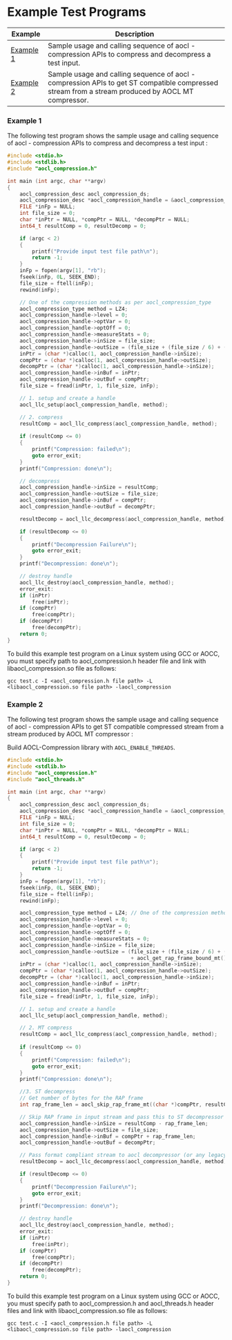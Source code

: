Example Test Programs
=====================

| Example                   | Description |
| --------------------------|------------ |
| [Example 1](#example-1)   | Sample usage and calling sequence of aocl - compression APIs to compress and decompress a test input. |
| [Example 2](#example-2)   | Sample usage and calling sequence of aocl - compression APIs to get ST compatible compressed stream from a stream produced by AOCL MT compressor. |



### Example 1

The following test program shows the sample usage and calling sequence of aocl - compression APIs to compress and decompress a test input :

```C
#include <stdio.h> 
#include <stdlib.h>
#include "aocl_compression.h"

int main (int argc, char **argv)
{
    aocl_compression_desc aocl_compression_ds;
    aocl_compression_desc *aocl_compression_handle = &aocl_compression_ds;
    FILE *inFp = NULL;
    int file_size = 0;
    char *inPtr = NULL, *compPtr = NULL, *decompPtr = NULL;
    int64_t resultComp = 0, resultDecomp = 0;

    if (argc < 2)
    {
        printf("Provide input test file path\n");
        return -1;
    }
    inFp = fopen(argv[1], "rb");
    fseek(inFp, 0L, SEEK_END);
    file_size = ftell(inFp);
    rewind(inFp);

    // One of the compression methods as per aocl_compression_type
    aocl_compression_type method = LZ4;
    aocl_compression_handle->level = 0;
    aocl_compression_handle->optVar = 0;
    aocl_compression_handle->optOff = 0;
    aocl_compression_handle->measureStats = 0;
    aocl_compression_handle->inSize = file_size;
    aocl_compression_handle->outSize = (file_size + (file_size / 6) + (16 * 1024));
    inPtr = (char *)calloc(1, aocl_compression_handle->inSize);
    compPtr = (char *)calloc(1, aocl_compression_handle->outSize);
    decompPtr = (char *)calloc(1, aocl_compression_handle->inSize);
    aocl_compression_handle->inBuf = inPtr;
    aocl_compression_handle->outBuf = compPtr;
    file_size = fread(inPtr, 1, file_size, inFp);

    // 1. setup and create a handle
    aocl_llc_setup(aocl_compression_handle, method);

    // 2. compress
    resultComp = aocl_llc_compress(aocl_compression_handle, method);
    
    if (resultComp <= 0)
    {
        printf("Compression: failed\n");
        goto error_exit;
    }
    printf("Compression: done\n");

    // decompress
    aocl_compression_handle->inSize = resultComp;
    aocl_compression_handle->outSize = file_size;
    aocl_compression_handle->inBuf = compPtr;
    aocl_compression_handle->outBuf = decompPtr;

    resultDecomp = aocl_llc_decompress(aocl_compression_handle, method);

    if (resultDecomp <= 0)
    {
        printf("Decompression Failure\n");
        goto error_exit;
    }
    printf("Decompression: done\n");

    // destroy handle
    aocl_llc_destroy(aocl_compression_handle, method);
    error_exit:
    if (inPtr)
        free(inPtr);
    if (compPtr)
        free(compPtr);
    if (decompPtr)
        free(decompPtr);
    return 0;
}

```

To build this example test program on a Linux system using GCC or AOCC, you must specify
path to aocl_compression.h header file and link with libaocl_compression.so file as follows:

`gcc test.c -I <aocl_compression.h file path> -L <libaocl_compression.so file path> -laocl_compression`

### Example 2

The following test program shows the sample usage and calling sequence of aocl - compression APIs to get ST compatible compressed stream from a stream produced by AOCL MT compressor :

Build AOCL-Compression library with `AOCL_ENABLE_THREADS`.

```C
#include <stdio.h> 
#include <stdlib.h>
#include "aocl_compression.h"
#include "aocl_threads.h"

int main (int argc, char **argv)
{
    aocl_compression_desc aocl_compression_ds;
    aocl_compression_desc *aocl_compression_handle = &aocl_compression_ds;
    FILE *inFp = NULL;
    int file_size = 0;
    char *inPtr = NULL, *compPtr = NULL, *decompPtr = NULL;
    int64_t resultComp = 0, resultDecomp = 0;

    if (argc < 2)
    {
        printf("Provide input test file path\n");
        return -1;
    }
    inFp = fopen(argv[1], "rb");
    fseek(inFp, 0L, SEEK_END);
    file_size = ftell(inFp);
    rewind(inFp);

    aocl_compression_type method = LZ4; // One of the compression methods as per aocl_compression_type
    aocl_compression_handle->level = 0;
    aocl_compression_handle->optVar = 0;
    aocl_compression_handle->optOff = 0;
    aocl_compression_handle->measureStats = 0;
    aocl_compression_handle->inSize = file_size;
    aocl_compression_handle->outSize = (file_size + (file_size / 6) + (16 * 1024)) /* LZ4 ST compress bound */ 
                                        + aocl_get_rap_frame_bound_mt() /* upper bound of RAP frame bytes */;
    inPtr = (char *)calloc(1, aocl_compression_handle->inSize);
    compPtr = (char *)calloc(1, aocl_compression_handle->outSize);
    decompPtr = (char *)calloc(1, aocl_compression_handle->inSize);
    aocl_compression_handle->inBuf = inPtr;
    aocl_compression_handle->outBuf = compPtr;
    file_size = fread(inPtr, 1, file_size, inFp);

    // 1. setup and create a handle
    aocl_llc_setup(aocl_compression_handle, method);

    // 2. MT compress
    resultComp = aocl_llc_compress(aocl_compression_handle, method);
    
    if (resultComp <= 0)
    {
        printf("Compression: failed\n");
        goto error_exit;
    }
    printf("Compression: done\n");

    //3. ST decompress
    // Get number of bytes for the RAP frame
    int rap_frame_len = aocl_skip_rap_frame_mt((char *)compPtr, resultComp);

    // Skip RAP frame in input stream and pass this to ST decompressor
    aocl_compression_handle->inSize = resultComp - rap_frame_len;
    aocl_compression_handle->outSize = file_size;
    aocl_compression_handle->inBuf = compPtr + rap_frame_len;
    aocl_compression_handle->outBuf = decompPtr;

    // Pass format compliant stream to aocl decompressor (or any legacy ST decompressor)
    resultDecomp = aocl_llc_decompress(aocl_compression_handle, method);

    if (resultDecomp <= 0)
    {
        printf("Decompression Failure\n");
        goto error_exit;
    }
    printf("Decompression: done\n");

    // destroy handle
    aocl_llc_destroy(aocl_compression_handle, method);
    error_exit:
    if (inPtr)
        free(inPtr);
    if (compPtr)
        free(compPtr);
    if (decompPtr)
        free(decompPtr);
    return 0;
}

```

To build this example test program on a Linux system using GCC or AOCC, 
you must specify path to aocl_compression.h and aocl_threads.h header files
and link with libaocl_compression.so file as follows:

`gcc test.c -I <aocl_compression.h file path> -L <libaocl_compression.so file path> -laocl_compression`
